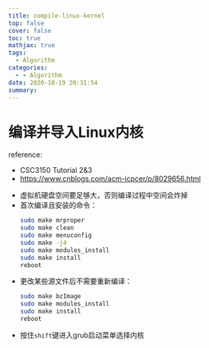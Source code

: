 ```yaml
---
title: compile-linux-kernel
top: false
cover: false
toc: true
mathjax: true
tags:
  - Algorithm
categories:
  - - Algorithm
date: 2020-10-19 20:31:54
summary:
---
```


# 编译并导入Linux内核
reference:
- CSC3150 Tutorial 2&3
- https://www.cnblogs.com/acm-icpcer/p/8029656.html

+ 虚拟机硬盘空间要足够大，否则编译过程中空间会炸掉
+ 首次编译且安装的命令：
    ```sh
    sudo make mrproper 
    sudo make clean 
    sudo make menuconfig
    sudo make -j4 
    sudo make modules_install
    sudo make install
    reboot
    ```
+ 更改某些源文件后不需要重新编译：
    ```sh
    sudo make bzImage
    sudo make modules_install
    sudo make install
    reboot
    ```
+ 按住`shift`键进入grub启动菜单选择内核